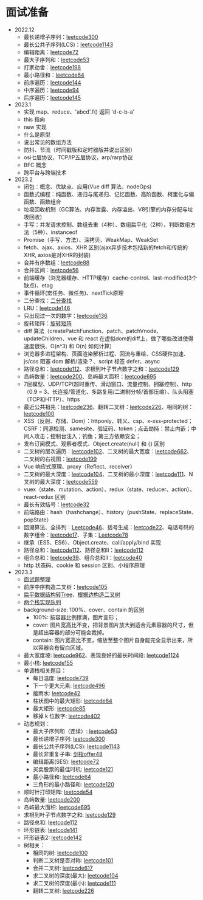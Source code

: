 # 面试准备
* 2022.12
  * 最长递增子序列：[leetcode300](https://leetcode-cn.com/problems/longest-increasing-subsequence/)
  * 最长公共子序列(LCS)：[leetcode1143](https://leetcode-cn.com/problems/longest-common-subsequence/)
  * 编辑距离：[leetcode72](https://leetcode.cn/problems/edit-distance/)
  * 最大子序列和：[leetcode53](https://leetcode-cn.com/problems/maximum-subarray/)
  * 打家劫舍：[leetcode198](https://leetcode-cn.com/problems/house-robber/)
  * 最小路径和：[leetcode64](https://leetcode-cn.com/problems/minimum-path-sum/)
  * 前序遍历：[leetcode144](https://leetcode.cn/problems/binary-tree-preorder-traversal/)
  * 中序遍历：[leetcode94](https://leetcode.cn/problems/binary-tree-inorder-traversal/)
  * 后序遍历：[leetcode145](https://leetcode.cn/problems/binary-tree-postorder-traversal/)
* 2023.1
  * 实现 map、reduce、'abcd'.f() 返回 'd-c-b-a'
  * this 指向
  * new 实现
  * 什么是原型
  * 说出常见的数组方法
  * 防抖、节流（时间戳版和定时器版并说出区别）
  * osi七层协议，TCP/IP五层协议，arp/rarp协议
  * BFC 概念
  * 跨平台与跨端技术
* 2023.2
  * 闭包：概念、优缺点、应用(Vue diff 算法、nodeOps)
  * 函数式编程：纯函数、递归与尾递归、记忆函数、高阶函数、柯里化与偏函数、函数组合
  * 垃圾回收机制（GC算法、内存泄露、内存溢出、V8引擎的内存分配与垃圾回收）
  * 手写：并发请求控制、数组去重（4种）、数组扁平化（2种）、判断数组方法（5种）、instanceof
  * Promise（手写、方法）、深拷贝、WeakMap、WeakSet
  * fetch、ajax、axios、XHR 区别(ajax异步技术包括新的fetch和传统的XHR, axios是对XHR的封装)
  * 合并有序数组：[leetcode88](https://leetcode-cn.com/problems/merge-sorted-array/)
  * 合并区间：[leetcode56](https://leetcode-cn.com/problems/merge-intervals/)
  * 前端缓存（浏览器缓存、HTTP缓存）cache-control、last-modified(3个缺点)、etag
  * 事件循环(宏任务、微任务)、nextTick原理
  * 二分查找：[二分查找](https://leetcode-cn.com/problems/binary-search/)
  * LRU：[leetcode146](https://leetcode-cn.com/problems/lru-cache/)
  * 只出现过一次的数字：[leetcode136](https://leetcode-cn.com/problems/single-number/)
  * 旋转矩阵：[旋转矩阵](https://leetcode-cn.com/problems/rotate-image/)
  * diff 算法（createPatchFunction、patch、patchVnode、updateChildren、vue 和 react 在虚拟dom的diff上，做了哪些改进使得速度很快、O(n^3) 和 O(n) 如何计算）
  * 浏览器多进程架构、页面渲染解析过程、回流与重绘、CSS硬件加速、js/css 阻塞 dom 解析/渲染？、script 标签 defer、async
  * 路径总和：[leetcode112](https://leetcode.cn/problems/path-sum/submissions/)、求根到叶子节点数字之和：[leetcode129](https://leetcode-cn.com/problems/sum-root-to-leaf-numbers/)
  * 岛屿数量：[leetcode200](https://leetcode-cn.com/problems/number-of-islands/)、岛屿最大面积：[leetcode695](https://leetcode-cn.com/problems/max-area-of-island/)
  * 7层模型、UDP/TCP(超时重传、滑动窗口、流量控制、拥塞控制)、http（0.9 ~ 3、长连接/管道化、多路复用/二进制分帧/首部压缩）、队头阻塞（TCP和HTTP）、https
  * 最近公共祖先：[leetcode236](https://leetcode.cn/problems/lowest-common-ancestor-of-a-binary-tree/)、翻转二叉树：[leetcode226](https://leetcode.cn/problems/invert-binary-tree/submissions/)、相同的树：[leetcode100](https://leetcode.cn/problems/same-tree/)
  * XSS（反射、存储、Dom）：httponly、转义、csp、x-xss-protected；CSRF：同源检测、samesite、验证码、token；点击劫持：禁止内嵌；中间人攻击；控制台注入；钓鱼；第三方依赖安全；
  * 发布订阅模式、观察者模式、Object.create(null) 和 {} 区别
  * 二叉树的层次遍历：[leetcode102](https://leetcode.cn/problems/binary-tree-level-order-traversal/submissions/)、二叉树的最大宽度：[leetcode662](https://leetcode.cn/problems/maximum-width-of-binary-tree/)、二叉树的右视图：[leetcode199](https://leetcode.cn/problems/binary-tree-right-side-view/)
  * Vue 响应式原理、proxy（Reflect、receiver）
  * 二叉树的最大深度：[leetcode104](https://leetcode.cn/problems/maximum-depth-of-binary-tree/submissions/)、二叉树的最小深度：[leetcode111](https://leetcode.cn/problems/minimum-depth-of-binary-tree/submissions/)、N叉树的最大深度：[leetcode559](https://leetcode.cn/problems/maximum-depth-of-n-ary-tree/submissions/)
  * vuex（state、mutation、action）、redux（state、reducer、action）、react-redux 区别
  * 最长有效括号：[leetcode32](https://leetcode.cn/problems/longest-valid-parentheses/submissions/)
  * 前端路由：hash（hashchange）、history（pushState、replaceState、popState）
  * 回溯算法、全排列：[Leetcode46](https://leetcode-cn.com/problems/permutations/)、括号生成：[leetcode22](https://leetcode-cn.com/problems/generate-parentheses/)、电话号码的数字组合：[leetcode17](https://leetcode-cn.com/problems/letter-combinations-of-a-phone-number/)、子集：[Leetcode78](https://leetcode-cn.com/problems/subsets/)
  * 继承（ES5、ES6）、Object.create、call/apply/bind 实现
  * 路径总和：[leetcode112](https://leetcode.cn/problems/path-sum/submissions/)、路径总和II：[leetcode112](https://leetcode.cn/problems/path-sum-ii/submissions/)
  * 组合总和：[leetcode39](https://leetcode.cn/problems/combination-sum/submissions/)、组合总和II：[leetcode40](https://leetcode.cn/problems/combination-sum-ii/submissions/)
  * http 状态码、cookie 和 session 区别、小程序原理
* 2023.3
  * [面试题整理](/interview/interview.html)
  * 前序中序构造二叉树：[leetcode105](https://leetcode-cn.com/problems/construct-binary-tree-from-preorder-and-inorder-traversal/)
  * [扁平数据结构转Tree](/algorithm/tree.html#扁平数据结构转tree)、[根据边构造二叉树](/algorithm/tree.html#根据边构造二叉树)
  * [两个栈实现队列](https://leetcode-cn.com/problems/yong-liang-ge-zhan-shi-xian-dui-lie-lcof/)
  * background-size: 100%、cover、contain 的区别
    * 100%: 按容器比例撑满，图片变形；
    * cover: 图片宽高比不变，把背景图片放大到适合元素容器的尺寸，但是超出容器的部分可能会裁掉。
    * contain: 图片宽高比不变，缩放至整个图片自身能完全显示出来，所以容器会有留白区域。
  * 最大宽度坡: [leetcode962](https://leetcode-cn.com/problems/maximum-width-ramp/)、表现良好的最长时间段: [leetcode1124](https://leetcode-cn.com/problems/longest-well-performing-interval/)
  * 最小栈: [leetcode155](https://leetcode-cn.com/problems/min-stack/)
  * 单调栈相关题目：
    * 每日温度: [leetcode739](https://leetcode-cn.com/problems/daily-temperatures/)
    * 下一个更大元素: [leetcode496](https://leetcode.cn/problems/next-greater-element-i/submissions/)
    * 接雨水: [leetcode42](https://leetcode-cn.com/problems/trapping-rain-water/)
    * 柱状图中的最大矩形: [leetcode84](https://leetcode-cn.com/problems/largest-rectangle-in-histogram/)
    * 最大矩形: [leetcode85](https://leetcode-cn.com/problems/maximal-rectangle/)
    * 移掉 k 位数字: [leetcode402](https://leetcode-cn.com/problems/remove-k-digits)
  * 动态规划：
    * 最大子序列和（连续）: [leetcode53](https://leetcode-cn.com/problems/maximum-subarray/)
    * 最长递增子序列: [leetcode300](https://leetcode-cn.com/problems/longest-increasing-subsequence/)
    * 最长公共子序列(LCS): [leetcode1143](https://leetcode-cn.com/problems/longest-common-subsequence/)
    * 最长非重复子串: [剑指offer48](https://leetcode-cn.com/problems/zui-chang-bu-han-zhong-fu-zi-fu-de-zi-zi-fu-chuan-lcof/)
    * 编辑距离(SES): [leetcode72](https://leetcode.cn/problems/edit-distance/)
    * 买卖股票的最佳时机: [leetcode121](https://leetcode-cn.com/problems/best-time-to-buy-and-sell-stock/)
    * 最小路径和: [leetcode64](https://leetcode-cn.com/problems/minimum-path-sum/)
    * 三角形的最小路径和: [leetcode120](https://leetcode-cn.com/problems/triangle/)
  * 顺时针打印矩阵: [leetcode54](https://leetcode-cn.com/problems/spiral-matrix/)
  * 岛屿数量: [leetcode200](https://leetcode-cn.com/problems/number-of-islands/)
  * 岛屿最大面积: [leetcode695](https://leetcode-cn.com/problems/max-area-of-island/)
  * 求根到叶子节点数字之和: [leetcode129](https://leetcode-cn.com/problems/sum-root-to-leaf-numbers/)
  * 路径总和: [leetcode112](https://leetcode-cn.com/problems/path-sum/)
  * 环形链表: [leetcode141](https://leetcode-cn.com/problems/linked-list-cycle/)
  * 环形链表2: [leetcode142](https://leetcode-cn.com/problems/linked-list-cycle-ii/)
  * 树相关：
    * 相同的树: [leetcode100](https://leetcode-cn.com/problems/same-tree/)
    * 判断二叉树是否对称: [leetcode101](https://leetcode-cn.com/problems/symmetric-tree/submissions/)
    * 合并二叉树: [leetcode617](https://leetcode-cn.com/problems/merge-two-binary-trees/)
    * 求二叉树的深度(最大): [leetcode104](https://leetcode-cn.com/problems/maximum-depth-of-binary-tree/)
    * 求二叉树的深度(最小): [leetcode111](https://leetcode-cn.com/problems/minimum-depth-of-binary-tree/)
    * 翻转二叉树: [leetcode226](https://leetcode-cn.com/problems/invert-binary-tree/)